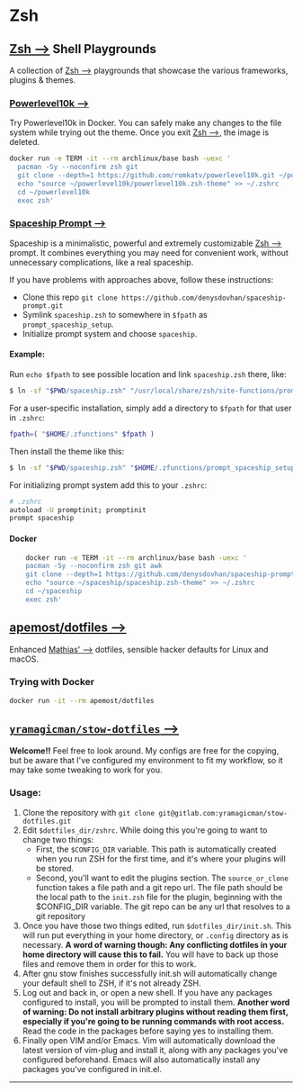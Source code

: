 # Zsh

## [Zsh ⟶][Zsh Homepage] Shell Playgrounds

A collection of [Zsh ⟶][Zsh Homepage] playgrounds that showcase the various frameworks, plugins & themes.

### [Powerlevel10k ⟶][Powerlevel10k]

Try Powerlevel10k in Docker. You can safely make any changes to the file system while trying out the theme. Once you exit [Zsh ⟶][Zsh Homepage], the image is deleted.

```sh
docker run -e TERM -it --rm archlinux/base bash -uexc '
  pacman -Sy --noconfirm zsh git
  git clone --depth=1 https://github.com/romkatv/powerlevel10k.git ~/powerlevel10k
  echo "source ~/powerlevel10k/powerlevel10k.zsh-theme" >> ~/.zshrc
  cd ~/powerlevel10k
  exec zsh'
```

### [Spaceship Prompt ⟶][Spaceship Prompt]

Spaceship is a minimalistic, powerful and extremely customizable [Zsh ⟶][Zsh Homepage] prompt. It combines everything you may need for convenient work, without unnecessary complications, like a real spaceship.

If you have problems with approaches above, follow these instructions:

+ Clone this repo `git clone https://github.com/denysdovhan/spaceship-prompt.git`
+ Symlink `spaceship.zsh` to somewhere in `$fpath` as `prompt_spaceship_setup`.
+ Initialize prompt system and choose `spaceship`.

#### Example:

Run `echo $fpath` to see possible location and link `spaceship.zsh` there, like:
```sh
$ ln -sf "$PWD/spaceship.zsh" "/usr/local/share/zsh/site-functions/prompt_spaceship_setup"
```

For a user-specific installation, simply add a directory to `$fpath` for that user in `.zshrc`:
```sh
fpath=( "$HOME/.zfunctions" $fpath )
```

Then install the theme like this:
```sh
$ ln -sf "$PWD/spaceship.zsh" "$HOME/.zfunctions/prompt_spaceship_setup"
```

For initializing prompt system add this to your `.zshrc`:
```sh
# .zshrc
autoload -U promptinit; promptinit
prompt spaceship
```

#### Docker
```sh
    docker run -e TERM -it --rm archlinux/base bash -uexc '
    pacman -Sy --noconfirm zsh git awk
    git clone --depth=1 https://github.com/denysdovhan/spaceship-prompt.git ~/spaceship
    echo "source ~/spaceship/spaceship.zsh-theme" >> ~/.zshrc
    cd ~/spaceship
    exec zsh'
```

## [apemost/dotfiles ⟶][apemost/dotfiles]

Enhanced [Mathias' ⟶](https://mathiasbynens.be/) dotfiles, sensible hacker defaults for Linux and macOS.

### Trying with Docker

```sh
docker run -it --rm apemost/dotfiles
```

## [`yramagicman/stow-dotfiles` ⟶][yramagicman/stow-dotfiles]

**Welcome!!** Feel free to look around. My configs are free for the copying, but
be aware that I've configured my environment to fit my workflow, so it may
take some tweaking to work for you.

### Usage:

1. Clone the repository with `git clone git@gitlab.com:yramagicman/stow-dotfiles.git`
2. Edit `$dotfiles_dir/zshrc`. While doing this you're going to want to  
   change two things:
   + First, the `$CONFIG_DIR` variable. This path is automatically created when
     you run ZSH for the first time, and it's where your plugins will be
     stored.
   + Second, you'll want to edit the plugins section. The `source_or_clone`
     function takes a file path and a git repo url. The file path should be the
     local path to the `init.zsh` file for the plugin, beginning with the
     $CONFIG_DIR variable. The git repo can be any url that resolves to a git
     repository
3. Once you have those two things edited, run `$dotfiles_dir/init.sh`. This will
   run put everything in your home directory, or `.config` directory as is
   necessary. **A word of warning though: Any conflicting dotfiles in your home
   directory will cause this to fail.** You will have to back up those files and
   remove them in order for this to work.
4. After gnu stow finishes successfully init.sh will automatically change your
   default shell to ZSH, if it's not already ZSH.
5. Log out and back in, or open a new shell. If you have any packages configured
   to install, you will be prompted to install them. **Another word of warning:
   Do not install arbitrary plugins without reading them first, especially if
   you're going to be running commands with root access.** Read the code in the
   packages before saying yes to installing them.
6. Finally open VIM and/or Emacs. Vim will automatically download the latest
   version of vim-plug and install it, along with any packages you've configured
   beforehand. Emacs will also automatically install any packages you've
   configured in init.el.

----

[Zsh Homepage]: http://zsh.org/
[Powerlevel10k]: https://github.com/romkatv/powerlevel10k/
[Spaceship Prompt]: https://github.com/denysdovhan/spaceship-prompt/
[apemost/dotfiles]: https://github.com/apemost/dotfiles/
[yramagicman/stow-dotfiles]: https://gitlab.com/yramagicman/stow-dotfiles/
